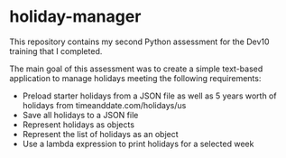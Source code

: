 # holiday-manager

This repository contains my second Python assessment for the Dev10 training that I completed. 

The main goal of this assessment was to create a simple text-based application to manage holidays meeting the following requirements:

* Preload starter holidays from a JSON file as well as 5 years worth of holidays from timeanddate.com/holidays/us
* Save all holidays to a JSON file
* Represent holidays as objects
* Represent the list of holidays as an object
* Use a lambda expression to print holidays for a selected week
